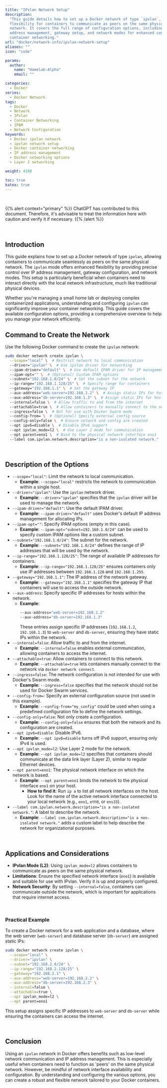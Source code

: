 ```yaml
---
title: "IPvlan Network Setup"
description:
  "This guide details how to set up a Docker network of type `ipvlan`, providing
  flexibility for containers to communicate as peers on the same physical
  network. It covers the full range of configuration options, including IP
  address management, gateway setup, and network modes for enhanced control over
  container networking."
url: "docker/network-info/ipvlan-network-setup"
aliases: ""
icon: "code"

params:
  author:
    name: "Homelab-Alpha"
    email: ""

categories:
  - Docker
series:
  - Docker Network
tags:
  - Docker
  - Network
  - IPvlan
  - Container Networking
  - IPAM
  - Network Configuration
keywords:
  - Docker ipvlan network
  - ipvlan network setup
  - Docker container networking
  - IP address management
  - Docker networking options
  - Layer 2 networking

weight: 4100

toc: true
katex: true
---
```


<br />

{{% alert context="primary" %}}
ChatGPT has contributed to this document. Therefore, it's advisable to treat the
information here with caution and verify it if necessary. {{% /alert %}}

<br />

## Introduction

This guide explains how to set up a Docker network of type `ipvlan`, allowing
containers to communicate seamlessly as peers on the same physical network. The
`ipvlan` mode offers enhanced flexibility by providing precise control over IP
address management, gateway configuration, and network modes. This setup is
particularly beneficial when containers need to interact directly with the local
network infrastructure, much like traditional physical devices.

Whether you're managing a small home lab or deploying complex containerized
applications, understanding and configuring `ipvlan` can significantly improve
your container networking. This guide covers the available configuration
options, providing a comprehensive overview to help you manage your network
efficiently.

## Command to Create the Network

Use the following Docker command to create the `ipvlan` network:

```bash
sudo docker network create ipvlan \
  --scope="local" \  # Restrict network to local communication
  --driver="ipvlan" \  # Use ipvlan driver for networking
  --ipam-driver="default" \  # Use default IPAM driver for IP management
  --ipam-opt="" \  # (Optional) Custom IPAM options
  --subnet="192.168.1.0/24" \  # Set the subnet for the network
  --ip-range="192.168.1.128/25" \  # Specify range for containers
  --gateway="192.168.1.1" \  # Set the gateway IP
  --aux-address="web-server=192.168.1.2" \  # Assign static IPs for hosts
  --aux-address="db-server=192.168.1.3" \  # Assign static IPs for hosts
  --internal=false \  # Allow traffic to and from the internet
  --attachable=true \  # Allow containers to manually connect to the network
  --ingress=false \  # Not for use with Docker Swarm mode
  --config-from= \  # (Optional) Specify external config source
  --config-only=false \  # Ensure network and config are created
  --opt ipv6=disable \  # Disable IPv6 support
  --opt ipvlan_mode=l2 \  # Use Layer 2 mode for communication
  --opt parent=eno1 \  # Bind to the physical network interface eno1
  --label com.ipvlan.network.description="is a non-isolated network."  # Custom network label
```

<br />

## Description of the Options

- `--scope="local"`: Limit the network to local communication.
  - **Example**: `--scope="local"` restricts the network to communication within
    a single host.
- `--driver="ipvlan"`: Use the `ipvlan` network driver.
  - **Example**: `--driver="ipvlan"` specifies that the `ipvlan` driver will be
    used to manage the network.
- `--ipam-driver="default"`: Use the default IPAM driver.
  - **Example**: `--ipam-driver="default"` uses Docker's default IP address
    management for allocating IPs.
- `--ipam-opt=""`: Specify IPAM options (empty in this case).
  - **Example**: `--ipam-opt="subnet=192.168.1.0/24"` can be used to specify
    custom IPAM options like a custom subnet.
- `--subnet="192.168.1.0/24"`: The subnet for the network.
  - **Example**: `--subnet="192.168.1.0/24"` defines the range of IP addresses
    that will be used by the network.
- `--ip-range="192.168.1.128/25"`: The range of available IP addresses for
  containers.
  - **Example**: `--ip-range="192.168.1.128/25"` ensures containers only use IP
    addresses between `192.168.1.128` and `192.168.1.255`.
- `--gateway="192.168.1.1"`: The IP address of the network gateway.
  - **Example**: `--gateway="192.168.1.1"` specifies the gateway IP that
    containers will use to access the outside network.
- `--aux-address`: Specify specific IP addresses for hosts within the network.
  - **Example**:
    ```bash
    --aux-address="web-server=192.168.1.2"
    --aux-address="db-server=192.168.1.3"
    ```
    These entries assign specific IP addresses (`192.168.1.2`, `192.168.1.3`) to
    `web-server` and `db-server`, ensuring they have static IPs within the
    network.
- `--internal=false`: Allow traffic to and from the internet.
  - **Example**: `--internal=false` enables external communication, allowing
    containers to access the internet.
- `--attachable=true`: Allow containers to connect to this network.
  - **Example**: `--attachable=true` lets containers manually connect to the
    network via `docker network connect`.
- `--ingress=false`: The network configuration is not intended for use with
  Docker's Swarm mode.
  - **Example**: `--ingress=false` specifies that the network should not be used
    for Docker Swarm services.
- `--config-from=`: Specify an external configuration source (not used in this
  example).
  - **Example**: `--config-from="my_config"` could be used when using a
    predefined configuration file to define the network settings.
- `--config-only=false`: Not only create a configuration.
  - **Example**: `--config-only=false` ensures that both the network and its
    configuration are created.
- `--opt ipv6=disable`: Disable IPv6.
  - **Example**: `--opt ipv6=disable` turns off IPv6 support, ensuring only IPv4
    is used.
- `--opt ipvlan_mode=l2`: Use Layer 2 mode for the network.
  - **Example**: `--opt ipvlan_mode=l2` specifies that containers should
    communicate at the data link layer (Layer 2), similar to regular Ethernet
    devices.
- `--opt parent=eno1`: The physical network interface on which the network is
  based.
  - **Example**: `--opt parent=eno1` binds the network to the physical interface
    `eno1` on your host.
    - **How to find it**: Run `ip a` to list all network interfaces on the host.
      Look for the name of the active network interface connected to your local
      network (e.g., `eno1`, `eth0`, or `ens33`).
- `--label com.ipvlan.network.description="is a non-isolated network."`: A label
  to describe the network.
  - **Example**:
    `--label com.ipvlan.network.description="is a non-isolated network."` adds a
    custom label to help describe the network for organizational purposes.

<br />

## Applications and Considerations

- **IPvlan Mode (L2)**: Using `ipvlan_mode=l2` allows containers to communicate
  as peers on the same physical network.
- **Limitations**: Ensure the specified network interface (`eno1`) is available
  and suitable for use with IPvlan. Verify it is up and properly configured.
- **Network Security**: By setting `--internal=false`, containers can
  communicate outside the network, which is important for applications that
  require internet access.

<br />

### Practical Example

To create a Docker network for a web application and a database, where the web
server (`web-server`) and database server (`db-server`) are assigned static IPs:

```bash
sudo docker network create ipvlan \
  --scope="local" \
  --driver="ipvlan" \
  --subnet="192.168.2.0/24" \
  --ip-range="192.168.2.128/25" \
  --gateway="192.168.2.1" \
  --aux-address="web-server=192.168.2.2" \
  --aux-address="db-server=192.168.2.3" \
  --internal=false \
  --attachable=true \
  --opt ipvlan_mode=l2 \
  --opt parent=eno1
```

This setup assigns specific IP addresses to `web-server` and `db-server` while
ensuring the containers can access the internet.

<br />

## Conclusion

Using an `ipvlan` network in Docker offers benefits such as low-level network
communication and IP address management. This is especially useful when
containers need to function as 'peers' on the same physical network. However, be
mindful of network interface availability and configuration. By understanding
and configuring the various options, you can create a robust and flexible
network tailored to your Docker containers.
